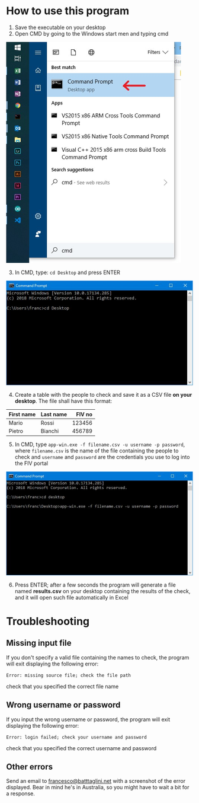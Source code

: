 # How to use this program
1. Save the executable on your desktop
2. Open CMD by going to the Windows start men and typing cmd

![alt text](./assets/cmd_start_menu.jpg "cmd")

3. In CMD, type: `cd Desktop` and press ENTER

![alt text](./assets/cd_desktop_cmd.jpg "cd Desktop")

4. Create a table with the people to check and save it as a CSV file **on your desktop**. The file shall have this format:

| First name    | Last name     | FIV no |
| ------------- |---------------| ------:|
| Mario         | Rossi         | 123456 |
| Pietro        | Bianchi       | 456789 |

5. In CMD, type `app-win.exe -f filename.csv -u username -p password`, where `filename.csv` is the name of the file containing the people to check and `username` and `password` are the credentials you use to log into the FIV portal

![alt text](./assets/app_start_cmd.jpg "App start")

6. Press ENTER; after a few seconds the program will generate a file named **results.csv** on your desktop containing the results of the check, and it will open such file automatically in Excel

# Troubleshooting
## Missing input file
If you don't specify a valid file containing the names to check, the program will exit displaying the following error:
```
Error: missing source file; check the file path
```

check that you specified the correct file name

## Wrong username or password
If you input the wrong username or password, the program will exit displaying the following error:
```
Error: login failed; check your username and password
```

check that you specified the correct username and password

## Other errors
Send an email to francesco@batttaglini.net with a screenshot of the error displayed. Bear in mind he's in Australia, so you might have to wait a bit for a response.